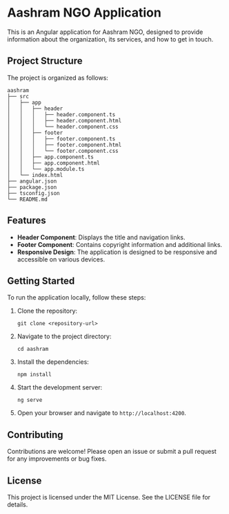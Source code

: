 # Aashram NGO Application

This is an Angular application for Aashram NGO, designed to provide information about the organization, its services, and how to get in touch.

## Project Structure

The project is organized as follows:

```
aashram
├── src
│   ├── app
│   │   ├── header
│   │   │   ├── header.component.ts
│   │   │   ├── header.component.html
│   │   │   └── header.component.css
│   │   ├── footer
│   │   │   ├── footer.component.ts
│   │   │   ├── footer.component.html
│   │   │   └── footer.component.css
│   │   ├── app.component.ts
│   │   ├── app.component.html
│   │   └── app.module.ts
│   └── index.html
├── angular.json
├── package.json
├── tsconfig.json
└── README.md
```

## Features

- **Header Component**: Displays the title and navigation links.
- **Footer Component**: Contains copyright information and additional links.
- **Responsive Design**: The application is designed to be responsive and accessible on various devices.

## Getting Started

To run the application locally, follow these steps:

1. Clone the repository:
   ```
   git clone <repository-url>
   ```

2. Navigate to the project directory:
   ```
   cd aashram
   ```

3. Install the dependencies:
   ```
   npm install
   ```

4. Start the development server:
   ```
   ng serve
   ```

5. Open your browser and navigate to `http://localhost:4200`.

## Contributing

Contributions are welcome! Please open an issue or submit a pull request for any improvements or bug fixes.

## License

This project is licensed under the MIT License. See the LICENSE file for details.